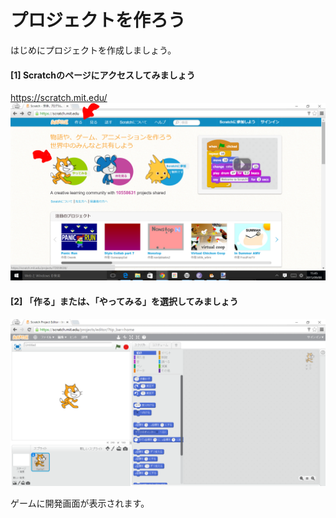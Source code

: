# プロジェクトを作ろう

はじめにプロジェクトを作成しましょう。

#### [1] Scratchのページにアクセスしてみましょう
https://scratch.mit.edu/
![](base001_make.png)
　
　　
　　
　　　
　


#### [2] 「作る」または、「やってみる」を選択してみましょう
![](base001_make_002.png)

ゲームに開発画面が表示されます。
